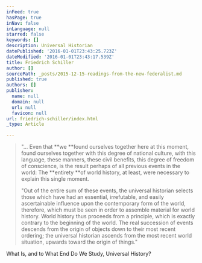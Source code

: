 ```yaml
---
inFeed: true
hasPage: true
inNav: false
inLanguage: null
starred: false
keywords: []
description: Universal Historian
datePublished: '2016-01-01T23:43:25.723Z'
dateModified: '2016-01-01T23:43:17.539Z'
title: Friedrich Schiller
author: []
sourcePath: _posts/2015-12-15-readings-from-the-new-federalist.md
published: true
authors: []
publisher:
  name: null
  domain: null
  url: null
  favicon: null
url: friedrich-schiller/index.html
_type: Article

---
```

> "... Even that **we **found ourselves together here at this moment, found ourselves together with this degree of national culture, with this language, these manners, these civil benefits, this degree of freedom of conscience, is the result perhaps of all previous events in the world: The **entirety **of world history, at least, were necessary to explain this single moment.
> 
> "Out of the entire sum of these events, the universal historian selects those which have had an essential, irrefutable, and easily ascertainable influence upon the contemporary form of the world, therefore, which must be seen in order to assemble material for world history. World history thus proceeds from a principle, which is exactly contrary to the beginning of the world. The real succession of events descends from the origin of objects down to their most recent ordering; the universal historian ascends from the most recent world situation, upwards toward the origin of things."

What Is, and to What End Do We Study, Universal History?